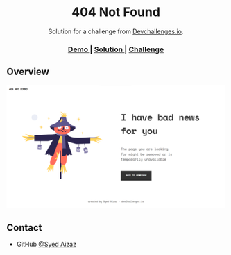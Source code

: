 <!-- Please update value in the {}  -->

<h1 align="center">404 Not Found</h1>

<div align="center">
   Solution for a challenge from  <a href="http://devchallenges.io" target="_blank">Devchallenges.io</a>.
</div>

<div align="center">
  <h3>
    <a href="https://aizazc9.github.io/404-not-found-devChallenges-io/">
      Demo
    </a>
    <span> | </span>
    <a href="https://github.com/AizazC9/404-not-found-devChallenges-io">
      Solution
    </a>
    <span> | </span>
    <a href="https://devchallenges.io/challenges/wBunSb7FPrIepJZAg0sY">
      Challenge
    </a>
  </h3>
</div>

<!-- OVERVIEW -->

## Overview

![screenshot](404-screenshot.png)

## Contact

- GitHub [@Syed Aizaz](https://github.com/AizazC9)
